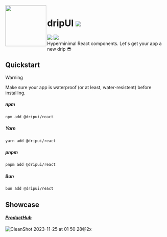  <img src="https://github.com/dripui/dripui/assets/2014360/5563eec9-02b7-4199-b3cd-2321704b6179" height=128 align="left"/>
  <h1>dripUI <a href="https://www.github.com/dripui/dripui/releases/latest"><img src="https://img.shields.io/github/v/release/dripui/dripui?label&color=blue"/></a></h1>
<a href="https://www.github.com/dripui/dripui/blob/main/LICENSE"
><img src="https://img.shields.io/github/license/dripui/dripui?color=blue"/></a> <a href="https://conventionalcommits.org"><img src="https://img.shields.io/badge/Conventional%20Commits-1.0.0-%232181c1?logo=conventionalcommits&logoColor=white"/></a>
<br>Hyperminimal React components. Let's get your app a new drip 😎

<br>

## Quickstart

> [!WARNING]
> Make sure your app is waterproof (or at least, water-resistent) before installing.

##### npm

```sh
npm add @dripui/react
```

##### Yarn

```sh
yarn add @dripui/react
```

##### pnpm

```sh
pnpm add @dripui/react
```

##### Bun

```sh
bun add @dripui/react
```

## Showcase

#### _[ProductHub](https://github.com/yamcodes/ProductHub)_

![CleanShot 2023-11-25 at 01 50 28@2x](https://github.com/dripui/dripui/assets/2014360/4b5f14d9-59c4-4c3c-a431-5382aa19377b)

